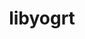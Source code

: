 ---
title: "libyogrt"
layout: cache
categories: [package, develop-2023-10-08]
meta: {"versions": ["1.33"], "compilers": ["gcc@=11.3.0", "gcc@=11.4.0", "gcc@=7.5.0", "gcc@=9.4.0", "oneapi@=2023.2.1"], "oss": ["ubuntu18.04", "ubuntu20.04", "ubuntu22.04"], "platforms": ["linux"], "targets": ["aarch64", "ppc64le", "x86_64_v3"], "stacks": ["e4s", "e4s-arm", "e4s-oneapi", "e4s-power", "radiuss", "root", "tutorial"], "num_specs": 6, "num_specs_by_stack": {"root": 6, "radiuss": 1, "e4s-arm": 1, "e4s-power": 1, "e4s": 1, "e4s-oneapi": 1, "tutorial": 1}}
spec_details: [{"hash": "irfruafczcqhvl4ctkq7swsyvxfpuzg2", "compiler": "gcc@=7.5.0", "versions": ["1.33"], "os": "ubuntu18.04", "platform": "linux", "target": "x86_64_v3", "variants": ["build_system=autotools", "scheduler=slurm", "~static"], "stacks": ["root", "radiuss"], "size": "-", "tarball": "https://binaries.spack.io/releases/develop-2023-10-08/build_cache/linux-ubuntu18.04-x86_64_v3/gcc-7.5.0/libyogrt-1.33/linux-ubuntu18.04-x86_64_v3-gcc-7.5.0-libyogrt-1.33-irfruafczcqhvl4ctkq7swsyvxfpuzg2.spack"}, {"hash": "7arymx2qj7pd362xacdeqiwkcmvv4k72", "compiler": "gcc@=11.4.0", "versions": ["1.33"], "os": "ubuntu20.04", "platform": "linux", "target": "aarch64", "variants": ["build_system=autotools", "scheduler=slurm", "~static"], "stacks": ["e4s-arm", "root"], "size": "-", "tarball": "https://binaries.spack.io/releases/develop-2023-10-08/build_cache/linux-ubuntu20.04-aarch64/gcc-11.4.0/libyogrt-1.33/linux-ubuntu20.04-aarch64-gcc-11.4.0-libyogrt-1.33-7arymx2qj7pd362xacdeqiwkcmvv4k72.spack"}, {"hash": "akpwik4tqig5ourfvovtalttecfeli4g", "compiler": "gcc@=9.4.0", "versions": ["1.33"], "os": "ubuntu20.04", "platform": "linux", "target": "ppc64le", "variants": ["build_system=autotools", "scheduler=slurm", "~static"], "stacks": ["root", "e4s-power"], "size": "-", "tarball": "https://binaries.spack.io/releases/develop-2023-10-08/build_cache/linux-ubuntu20.04-ppc64le/gcc-9.4.0/libyogrt-1.33/linux-ubuntu20.04-ppc64le-gcc-9.4.0-libyogrt-1.33-akpwik4tqig5ourfvovtalttecfeli4g.spack"}, {"hash": "i7426sm75d53qz34l2vnhlspwkuch3q4", "compiler": "gcc@=11.4.0", "versions": ["1.33"], "os": "ubuntu20.04", "platform": "linux", "target": "x86_64_v3", "variants": ["build_system=autotools", "scheduler=slurm", "~static"], "stacks": ["root", "e4s"], "size": "-", "tarball": "https://binaries.spack.io/releases/develop-2023-10-08/build_cache/linux-ubuntu20.04-x86_64_v3/gcc-11.4.0/libyogrt-1.33/linux-ubuntu20.04-x86_64_v3-gcc-11.4.0-libyogrt-1.33-i7426sm75d53qz34l2vnhlspwkuch3q4.spack"}, {"hash": "27hgbgqlznh3iylnpjqaxcg4twzbas7c", "compiler": "oneapi@=2023.2.1", "versions": ["1.33"], "os": "ubuntu20.04", "platform": "linux", "target": "x86_64_v3", "variants": ["build_system=autotools", "scheduler=slurm", "~static"], "stacks": ["root", "e4s-oneapi"], "size": "-", "tarball": "https://binaries.spack.io/releases/develop-2023-10-08/build_cache/linux-ubuntu20.04-x86_64_v3/oneapi-2023.2.1/libyogrt-1.33/linux-ubuntu20.04-x86_64_v3-oneapi-2023.2.1-libyogrt-1.33-27hgbgqlznh3iylnpjqaxcg4twzbas7c.spack"}, {"hash": "ol7jw5w33qmwq3ytpoewffxs4fgbtwk5", "compiler": "gcc@=11.3.0", "versions": ["1.33"], "os": "ubuntu22.04", "platform": "linux", "target": "x86_64_v3", "variants": ["build_system=autotools", "scheduler=slurm", "~static"], "stacks": ["tutorial", "root"], "size": "-", "tarball": "https://binaries.spack.io/releases/develop-2023-10-08/build_cache/linux-ubuntu22.04-x86_64_v3/gcc-11.3.0/libyogrt-1.33/linux-ubuntu22.04-x86_64_v3-gcc-11.3.0-libyogrt-1.33-ol7jw5w33qmwq3ytpoewffxs4fgbtwk5.spack"}]
---